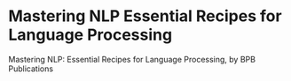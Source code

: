 # Mastering NLP Essential Recipes for Language Processing
 Mastering NLP: Essential Recipes for Language Processing, by BPB Publications
